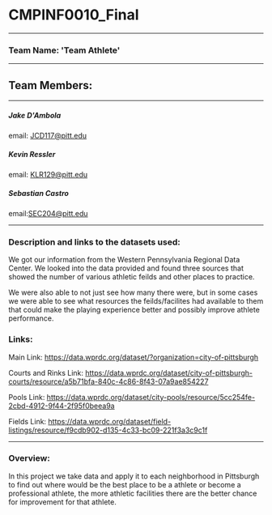 # CMPINF0010_Final
___________________________________

### Team Name: 'Team Athlete'
___________________________________

## Team Members:
___________________________________
##### Jake D'Ambola 
email: JCD117@pitt.edu

##### Kevin Ressler
email: KLR129@pitt.edu

##### Sebastian Castro
email:SEC204@pitt.edu
___________________________________
### Description and links to the datasets used:
We got our information from the Western Pennsylvania Regional Data Center. We looked into the data provided and found three sources that showed the number of various athletic feilds and other places to practice. 

We were also able to not just see how many there were, but in some cases we were able to see what resources the feilds/facilites had available to them that could make the playing experience better and possibly improve athlete performance.

### Links: 

Main Link: https://data.wprdc.org/dataset/?organization=city-of-pittsburgh

Courts and Rinks Link: https://data.wprdc.org/dataset/city-of-pittsburgh-courts/resource/a5b71bfa-840c-4c86-8f43-07a9ae854227

Pools Link: https://data.wprdc.org/dataset/city-pools/resource/5cc254fe-2cbd-4912-9f44-2f95f0beea9a

Fields Link: https://data.wprdc.org/dataset/field-listings/resource/f9cdb902-d135-4c33-bc09-221f3a3c9c1f

___________________________________
### Overview:

In this project we take data and apply it to each neighborhood in Pittsburgh to find out where would be the best place to be a athlete or become a professional athlete, the more athletic facilities there are the better chance for improvement for that athlete. 
